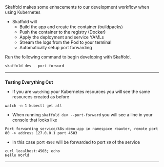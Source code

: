 
Skaffold makes some enhacements to our development workflow when using Kubernetes
* Skaffold will
    *   Build the app and create the container (buildpacks)
    *   Push the container to the registry (Docker)
    *   Apply the deployment and service YAMLs
    *   Stream the logs from the Pod to your terminal
    *   Automatically setup port forwarding

Run the following command to begin developing with Skaffold.
```execute-1
skaffold dev --port-forward
```



---

### 
**Testing Everything Out**

*   If you are `watch`ing your Kubernetes resources you will see the same resources created as before
```execute-2
watch -n 1 kubectl get all
```

*   When running `skaffold dev --port-forward` you will see a line in your console that looks like

```
Port forwarding service/k8s-demo-app in namespace rbaxter, remote port 80 -> address 127.0.0.1 port 4503

```

*   In this case port `4503` will be forwarded to port `80` of the service

```
curl localhost:4503; echo
Hello World
```




---
